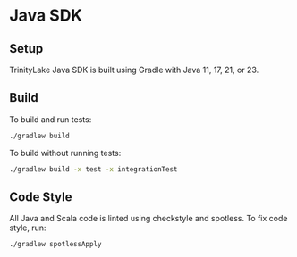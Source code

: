 # Java SDK

## Setup

TrinityLake Java SDK is built using Gradle with Java 11, 17, 21, or 23.

## Build

To build and run tests:

```bash
./gradlew build
```

To build without running tests:

```bash
./gradlew build -x test -x integrationTest
```

## Code Style

All Java and Scala code is linted using checkstyle and spotless.
To fix code style, run:

```bash
./gradlew spotlessApply
```


